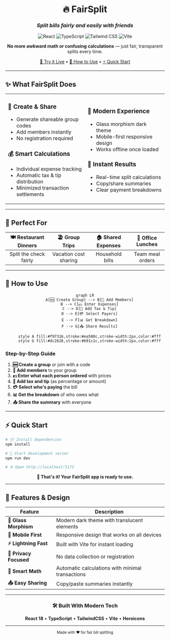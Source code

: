 <div align="center">

# 🔥 FairSplit

### *Split bills fairly and easily with friends*

<img src="https://img.shields.io/badge/React-18-61DAFB?style=for-the-badge&logo=react&logoColor=white" alt="React" />
<img src="https://img.shields.io/badge/TypeScript-007ACC?style=for-the-badge&logo=typescript&logoColor=white" alt="TypeScript" />
<img src="https://img.shields.io/badge/Tailwind_CSS-38B2AC?style=for-the-badge&logo=tailwind-css&logoColor=white" alt="Tailwind CSS" />
<img src="https://img.shields.io/badge/Vite-646CFF?style=for-the-badge&logo=vite&logoColor=white" alt="Vite" />

**No more awkward math or confusing calculations** — just fair, transparent splits every time.

[🚀 Try it Live](http://localhost:5173) • [📖 How to Use](#-how-to-use) • [⚡ Quick Start](#-quick-start)

</div>

---

## ✨ What FairSplit Does

<table>
<tr>
<td width="50%">

### 🎯 **Create & Share**
- Generate shareable group codes
- Add members instantly
- No registration required

### 💰 **Smart Calculations**
- Individual expense tracking
- Automatic tax & tip distribution
- Minimized transaction settlements

</td>
<td width="50%">

### 📱 **Modern Experience**
- Glass morphism dark theme
- Mobile-first responsive design
- Works offline once loaded

### 🔄 **Instant Results**
- Real-time split calculations
- Copy/share summaries
- Clear payment breakdowns

</td>
</tr>
</table>

---

## 🚀 Perfect For

<div align="center">

| 🍽️ **Restaurant Dinners** | 🏖️ **Group Trips** | 🏠 **Shared Expenses** | 🍕 **Office Lunches** |
|:---:|:---:|:---:|:---:|
| Split the check fairly | Vacation cost sharing | Household bills | Team meal orders |

</div>

---

## 📱 How to Use

<div align="center">

```mermaid
graph LR
    A[🆕 Create Group] --> B[👥 Add Members]
    B --> C[💵 Enter Expenses]
    C --> D[🧾 Add Tax & Tip]
    D --> E[💳 Select Payers]
    E --> F[📊 Get Breakdown]
    F --> G[📤 Share Results]
    
    style A fill:#f97316,stroke:#ea580c,stroke-width:2px,color:#fff
    style G fill:#dc2626,stroke:#b91c1c,stroke-width:2px,color:#fff
```

</div>

### Step-by-Step Guide

1. **🆕 Create a group** or join with a code
2. **👥 Add members** to your group  
3. **💵 Enter what each person ordered** with prices
4. **🧾 Add tax and tip** (as percentage or amount)
5. **💳 Select who's paying** the bill
6. **📊 Get the breakdown** of who owes what
7. **📤 Share the summary** with everyone

---

## ⚡ Quick Start

```bash
# 📦 Install dependencies
npm install

# 🚀 Start development server
npm run dev

# 🌐 Open http://localhost:5173
```

<div align="center">

**🎉 That's it! Your FairSplit app is ready to use.**

</div>

---

## 🎨 Features & Design

<div align="center">

| Feature | Description |
|---------|-------------|
| **🌙 Glass Morphism** | Modern dark theme with translucent elements |
| **📱 Mobile First** | Responsive design that works on all devices |
| **⚡ Lightning Fast** | Built with Vite for instant loading |
| **🔐 Privacy Focused** | No data collection or registration |
| **🎯 Smart Math** | Automatic calculations with minimal transactions |
| **📤 Easy Sharing** | Copy/paste summaries instantly |

</div>

---

<div align="center">

### 🛠️ **Built With Modern Tech**

**React 18** • **TypeScript** • **TailwindCSS** • **Vite** • **Heroicons**

---

<sub>Made with ❤️ for fair bill splitting</sub>

</div>
